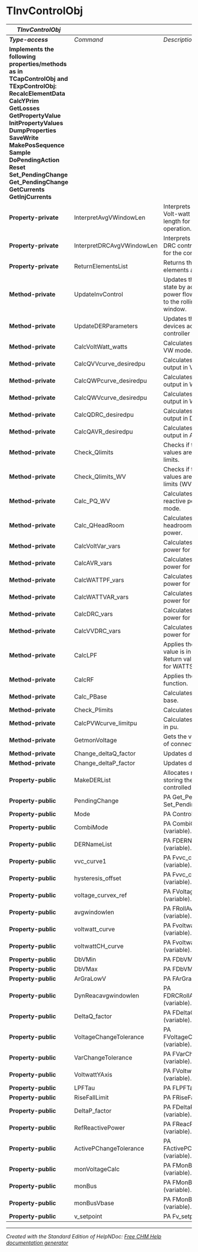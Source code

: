 # TInvControlObj

| ***TInvControlObj*** |  |  |
| --- | --- | --- |
| ***Type-access*** | *Command* | *Description* |
| **Implements the following properties/methods as in TCapControlObj and TExpControlObj:** **RecalcElementData** **CalcYPrim** **GetLosses** **GetPropertyValue** **InitPropertyValues** **DumpProperties** **SaveWrite** **MakePosSequence** **Sample** **DoPendingAction** **Reset** **Set\_PendingChange** **Get\_PendingChange** **GetCurrents** **GetInjCurrents** |  |  |
| **Property-private** | InterpretAvgVWindowLen | Interprets and assigns the Volt-watt control window length for the controller operation. |
| **Property-private** | InterpretDRCAvgVWindowLen | Interprets and assigns the DRC control window length for the controller operation. |
| **Property-private** | ReturnElementsList | Returns the list of controlled elements as string. |
| **Method-private** | UpdateInvControl | Updates the inv controls state by adding the present power flow solution voltage to the rolling average window. |
| **Method-private** | UpdateDERParameters | Updates the controlled devices according to the controller state. |
| **Method-private** | CalcVoltWatt\_watts | Calculates power output in VW mode. |
| **Method-private** | CalcQVVcurve\_desiredpu | Calculates reactive power output in VV mode. |
| **Method-private** | CalcQWPcurve\_desiredpu | Calculates reactive power output in WP mode. |
| **Method-private** | CalcQWVcurve\_desiredpu | Calculates reactive power output in WV mode. |
| **Method-private** | CalcQDRC\_desiredpu | Calculates reactive power output in DRC mode. |
| **Method-private** | CalcQAVR\_desiredpu | Calculates reactive power output in AVR mode. |
| **Method-private** | Check\_Qlimits | Checks if the present values are within allowed limits. |
| **Method-private** | Check\_Qlimits\_WV | Checks if the present values are within allowed limits (WV mode). |
| **Method-private** | Calc\_PQ\_WV | Calculates active and reactive powers in WV mode. |
| **Method-private** | Calc\_QHeadRoom | Calculates the present headroom for reactive power. |
| **Method-private** | CalcVoltVar\_vars | Calculates the reactive power for VV mode. |
| **Method-private** | CalcAVR\_vars | Calculates the reactive power for AVR mode. |
| **Method-private** | CalcWATTPF\_vars | Calculates the reactive power for WATTPF mode. |
| **Method-private** | CalcWATTVAR\_vars | Calculates the reactive power for WATTVAR mode. |
| **Method-private** | CalcDRC\_vars | Calculates the reactive power for DRC mode. |
| **Method-private** | CalcVVDRC\_vars | Calculates the reactive power for VVDRC mode. |
| **Method-private** | CalcLPF | Applies the LPF: Returns value is in kvar for VARS. Return value is in puPmpp for WATTS. |
| **Method-private** | CalcRF | Applies the Rise/Fall limiting function. |
| **Method-private** | Calc\_PBase | Calculates the active power base. |
| **Method-private** | Check\_Plimits | Calculates power limits. |
| **Method-private** | CalcPVWcurve\_limitpu | Calculates PVW curve limits in pu. |
| **Method-private** | GetmonVoltage | Gets the voltage at the point of connection of the DER. |
| **Method-private** | Change\_deltaQ\_factor | Updates delta Q factor. |
| **Method-private** | Change\_deltaP\_factor | Updates delta P factor. |
| **Property-public** | MakeDERList | Allocates memory for storing the list of DER to be controlled by this controller. |
| **Property-public** | PendingChange | PA Get\_PendingChange and Set\_PendingChange. |
| **Property-public** | Mode | PA ControlMode (variable). |
| **Property-public** | CombiMode | PA CombiControlMode (variable). |
| **Property-public** | DERNameList | PA FDERNameList (variable). |
| **Property-public** | vvc\_curve1 | PA Fvvc\_curvename (variable). |
| **Property-public** | hysteresis\_offset | PA Fvvc\_curveOffset (variable). |
| **Property-public** | voltage\_curvex\_ref | PA FVoltage\_CurveX\_ref (variable). |
| **Property-public** | avgwindowlen | PA FRollAvgWindowLength (variable). |
| **Property-public** | voltwatt\_curve | PA Fvoltwatt\_curvename (variable). |
| **Property-public** | voltwattCH\_curve | PA FvoltwattCH\_curvename (variable). |
| **Property-public** | DbVMin | PA FDbVMin (variable). |
| **Property-public** | DbVMax | PA FDbVMax (variable). |
| **Property-public** | ArGraLowV | PA FArGraLowV (variable). |
| **Property-public** | DynReacavgwindowlen | PA FDRCRollAvgWindowLength (variable). |
| **Property-public** | DeltaQ\_factor | PA FDeltaQ\_factor (variable). |
| **Property-public** | VoltageChangeTolerance | PA FVoltageChangeTolerance (variable). |
| **Property-public** | VarChangeTolerance | PA FVarChangeTolerance (variable). |
| **Property-public** | VoltwattYAxis | PA FVoltwattYAxis (variable). |
| **Property-public** | LPFTau | PA FLPFTau (variable). |
| **Property-public** | RiseFallLimit | PA FRiseFallLimit (variable). |
| **Property-public** | DeltaP\_factor | PA FDeltaP\_factor (variable). |
| **Property-public** | RefReactivePower | PA FReacPower\_ref (variable). |
| **Property-public** | ActivePChangeTolerance | PA FActivePChangeTolerance (variable). |
| **Property-public** | monVoltageCalc | PA FMonBusesPhase (variable). |
| **Property-public** | monBus | PA FMonBusesNameList (variable). |
| **Property-public** | monBusVbase | PA FMonBusesVbase (variable). |
| **Property-public** | v\_setpoint | PA Fv\_setpoint (variable). |



***
_Created with the Standard Edition of HelpNDoc: [Free CHM Help documentation generator](<https://www.helpndoc.com>)_
